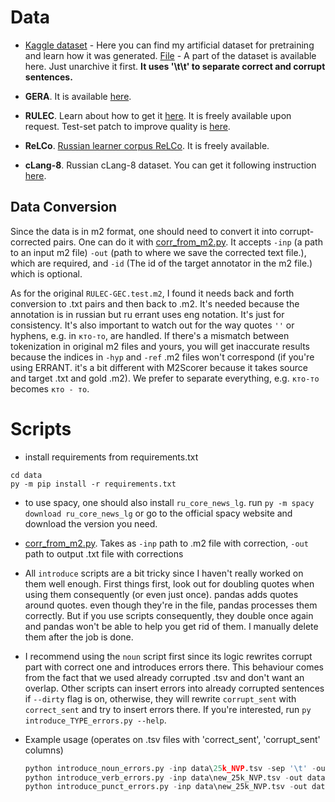 # Data

* [Kaggle dataset](https://www.kaggle.com/datasets/mika5883/wmt2800) - Here you can find my artificial dataset for pretraining and learn how it was generated. [File](part_corrupt_for_pretrain.rar) - A part of the dataset is available here. Just unarchive it first. **It uses '\t\t' to separate correct and corrupt sentences.**

* **GERA**. It is available [here](https://github.com/ReginaNasyrova/GERA). 

* **RULEC**. Learn about how to get it [here](https://github.com/arozovskaya/RULEC-GEC). It is freely available upon request. Test-set patch to improve quality is [here](https://github.com/Askinkaty/russian_gec/tree/main/data/RULEC-GEC).

* **ReLCo**. [Russian learner corpus ReLCo](https://github.com/Askinkaty/Russian_learner_corpus_ReLCo). It is freely available.

* **cLang-8**. Russian cLang-8 dataset. You can get it following instruction [here](https://github.com/google-research-datasets/clang8).

## Data Conversion

Since the data is in m2 format, one should need to convert it into corrupt-corrected pairs. One can do it with [corr_from_m2.py](scripts/corr_from_m2.py). It accepts `-inp` (a path to an input m2 file) `-out` (path to where we save the corrected text file.), which are required, and `-id` (The id of the target annotator in the m2 file.) which is optional. 

As for the original `RULEC-GEC.test.m2`, I found it needs back and forth conversion to .txt pairs and then back to .m2. It's needed because the annotation is in russian but ru errant uses eng notation. It's just for consistency. It's also important to watch out for the way quotes `''` or hyphens, e.g. in `кто-то`, are handled. If there's a mismatch between tokenization in original m2 files and yours, you will get inaccurate results because the indices in `-hyp` and `-ref` .m2 files won't correspond (if you're using ERRANT. it's a bit different with M2Scorer because it takes source and target .txt and gold .m2). We prefer to separate everything, e.g. `кто-то` becomes `кто - то`. 

# Scripts

* install requirements from requirements.txt
```
cd data
py -m pip install -r requirements.txt
```

* to use spacy, one should also install `ru_core_news_lg`. run `py -m spacy download ru_core_news_lg` or go to the official spacy website and download the version you need.

* [corr_from_m2.py](data\scripts\corr_from_m2.py). Takes as `-inp` path to .m2 file with correction, `-out` path to output .txt file with corrections

* All `introduce` scripts are a bit tricky since I haven't really worked on them well enough. First things first, look out for doubling quotes when using them consequently (or even just once). pandas adds quotes around quotes. even though they're in the file, pandas processes them correctly. But if you use scripts consequently, they double once again and pandas won't be able to help you get rid of them. I manually delete them after the job is done.


* I recommend using the `noun` script first since its logic rewrites corrupt part with correct one and introduces errors there. This behaviour comes from the fact that we used already corrupted .tsv and don't want an overlap. Other scripts can insert errors into already corrupted sentences if `--dirty` flag is on, otherwise, they will rewrite `corrupt_sent` with `correct_sent` and try to insert errors there. If you're interested, run `py introduce_TYPE_errors.py --help`.
* Example usage (operates on .tsv files with 'correct_sent', 'corrupt_sent' columns)

    ```python
    python introduce_noun_errors.py -inp data\25k_NVP.tsv -sep '\t' -out data\new_25k_NVP.tsv -n 25000
    python introduce_verb_errors.py -inp data\new_25k_NVP.tsv -out data\new_25k_NVP.tsv -sep '\t' -frac 1 --dirty
    python introduce_punct_errors.py -inp data\new_25k_NVP.tsv -out data\new_25k_NVP.tsv -sep '\t' -n 25000 --dirty
    ```
